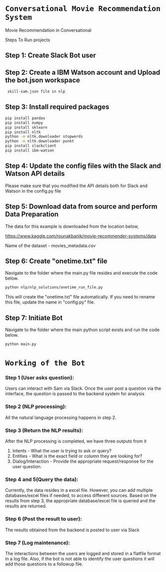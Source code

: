 # ```Conversational Movie Recommendation System```
Movie Recommendation in Conversational 


Steps To Run projects

## Step 1: Create Slack Bot user

## Step 2: Create a IBM Watson account and Upload the bot.json workspace
     skill-sam.json file in nlp 
     
## Step 3: Install required packages

```sh
pip install pandas
pip install numpy
pip install sklearn
pip install nltk
python -m nltk.downloader stopwords
python -m nltk.downloader punkt
pip install slackclient
pip install ibm-watson
```

## Step 4: Update the config files with the Slack and Watson API details

Please make sure that you modified the API details both for Slack and Watson in the config.py file

## Step 5: Download data from source and perform Data Preparation

The data for this example is downloaded from the location below,

https://www.kaggle.com/rounakbanik/movie-recommender-systems/data

Name of the dataset - movies_metadata.csv

## Step 6: Create "onetime.txt" file

Navigate to the folder where the main.py file resides and execute the code below.

```sh
python nlp/nlp_solutions/onetime_run_file.py
```
This will create the "onetime.txt" file automatically. If you need to rename this file, update the name in "config.py" file.

## Step 7: Initiate Bot

Navigate to the folder where the main python script exists and run the code below.

```sh
python main.py
```

# ```Working of the Bot```

### Step 1 (User asks question):
Users can interact with Sam via Slack. Once the user post a question via the interface, the question is passed to the backend system for analysis

### Step 2 (NLP processing):
All the natural language processing happens in step 2.  

### Step 3 (Return the NLP results):
After the NLP processing is completed, we have three outputs from it
1) Intents - What the user is trying to ask or query?
2) Entities - What is the exact field or column they are looking for?
3) Dialog/Interaction - Provide the appropriate request/response for the user question.

### Step 4 and 5(Query the data):

Currently, the data resides in a excel file. However, you can add multiple databases/excel files if needed, to access different sources. Based on the results from step 3, the appropriate database/excel file is queried and the results are returned.

### Step 6 (Post the result to user):

The results obtained from the backend is posted to user via Slack

### Step 7 (Log maintenance):

The interactions between the users are logged and stored in a flatfile format in a log file. Also, if the bot is not able to identify the user questions it will add those questions to a followup file.


